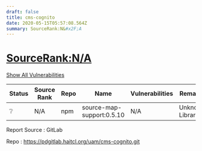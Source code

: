 ```yaml
---
draft: false
title: cms-cognito
date: 2020-05-15T05:57:08.564Z
summary: SourceRank:N&#x2F;A
---
```


# <u>SourceRank:N&#x2F;A</u>

<a onclick="var x=document.getElementsByName('vulnerabilities');var y=[...x].filter(e=>e.style.display=='none').length==0?'none':'block';x.forEach(e=>e.style.display=y);this.innerHTML=y=='none'?'Show All Vulnerabilities':'Hide All Vulnerabilities'" href="javascript:void(0)">Show All Vulnerabilities</a>

| Status | Source<br/>Rank | Repo | Name | Vulnerabilities | Remarks |
| - | - | - | - | - | - |
|❔|N/A|npm|source-map-support:0.5.10|N/A|Unknown Library|


Report Source : GitLab

Repo : https://pdgitlab.haitcl.org/uam/cms-cognito.git
